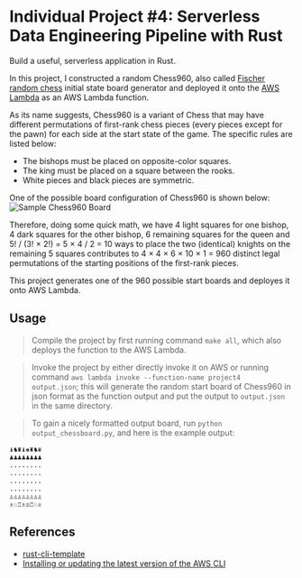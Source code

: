 # Individual Project #4: Serverless Data Engineering Pipeline with Rust
Build a useful, serverless application in Rust.

In this project, I constructed a random Chess960, also called  [Fischer random chess](https://en.wikipedia.org/wiki/Fischer_random_chess) initial state board generator and deployed it onto the [AWS Lambda](https://aws.amazon.com/lambda/) as an AWS Lambda function. 

As its name suggests, Chess960 is a variant of Chess that may have different permutations of first-rank chess pieces (every pieces except for the pawn) for each side at the start state of the game. The specific rules are listed below:
- The bishops must be placed on opposite-color squares.
- The king must be placed on a square between the rooks.
- White pieces and black pieces are symmetric.

One of the possible board configuration of Chess960 is shown below:
![Sample Chess960 Board](https://user-images.githubusercontent.com/50161537/231633971-db9f68b0-62d7-4185-ac0e-3538dc51c7f3.png)

Therefore, doing some quick math, we have 4 light squares for one bishop, 4 dark squares for the other bishop, 6 remaining squares for the queen and 5! / (3! × 2!) = 5 × 4 / 2 = 10 ways to place the two (identical) knights on the remaining 5 squares contributes to 4 × 4 × 6 × 10 × 1 = 960 distinct legal permutations of the starting positions of the first-rank pieces. 

This project generates one of the 960 possible start boards and deployes it onto AWS Lambda. 

## Usage
> Compile the project by first running command `make all`, which also deploys the function to the AWS Lambda.

> Invoke the project by either directly invoke it on AWS or running command `aws lambda invoke --function-name project4  output.json`; this will generate the random start board of Chess960 in json format as the function output and put the  output to `output.json` in the same directory.

> To gain a nicely formatted output board, run `python output_chessboard.py`, and here is the example output:
```
♝♞♜♝♚♜♞♛
♟♟♟♟♟♟♟♟
........
........
........
........
♙♙♙♙♙♙♙♙
♗♘♖♗♔♖♘♕
```

## References

* [rust-cli-template](https://github.com/kbknapp/rust-cli-template)
* [Installing or updating the latest version of the AWS CLI](https://docs.aws.amazon.com/cli/latest/userguide/getting-started-install.html)
